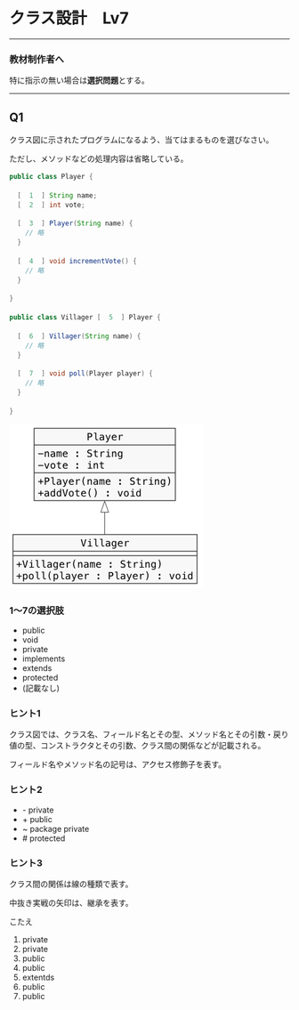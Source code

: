 # クラス設計　Lv7

----

### 教材制作者へ

特に指示の無い場合は**選択問題**とする。

----

## Q1

クラス図に示されたプログラムになるよう、当てはまるものを選びなさい。

ただし、メソッドなどの処理内容は省略している。

```java
public class Player {
  
  [  1  ] String name;
  [  2  ] int vote;

  [  3  ] Player(String name) {
    // 略
  }

  [  4  ] void incrementVote() {
    // 略
  }
  
}

public class Villager [  5  ] Player {

  [  6  ] Villager(String name) {
    // 略
  }

  [  7  ] void poll(Player player) {
    // 略
  }
  
}
```

![Lv7Q01](./img/Lv7Q01.png)

### 1〜7の選択肢

- public
- void
- private
- implements
- extends
- protected
- (記載なし)

### ヒント1

クラス図では、クラス名、フィールド名とその型、メソッド名とその引数・戻り値の型、コンストラクタとその引数、クラス間の関係などが記載される。

フィールド名やメソッド名の記号は、アクセス修飾子を表す。

### ヒント2

- \- private
- \+ public
- \~ package private
- \# protected

### ヒント3

クラス間の関係は線の種類で表す。

中抜き実戦の矢印は、継承を表す。


こたえ

1. private
2. private
3. public
4. public
5. extentds
6. public
7. public


